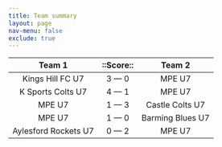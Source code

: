 ```yaml
---
title: Team summary
layout: page
nav-menu: false
exclude: true
---
```




|        Team 1        |  ::Score::  |      Team 2      |
|:--------------------:|:-----------:|:----------------:|
|   Kings Hill FC U7   | 3 &mdash; 0 |      MPE U7      |
|  K Sports Colts U7   | 4 &mdash; 1 |      MPE U7      |
|        MPE U7        | 1 &mdash; 3 | Castle Colts U7  |
|        MPE U7        | 1 &mdash; 0 | Barming Blues U7 |
| Aylesford Rockets U7 | 0 &mdash; 2 |      MPE U7      |

 <br /><br /><br />